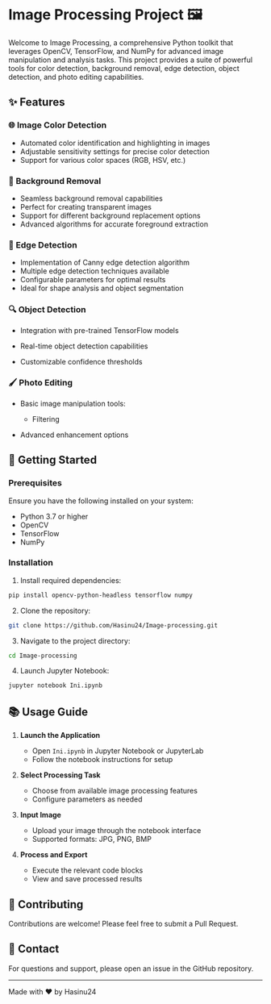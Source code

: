 # Image Processing Project 🖼️

Welcome to Image Processing, a comprehensive Python toolkit that leverages OpenCV, TensorFlow, and NumPy for advanced image manipulation and analysis tasks. This project provides a suite of powerful tools for color detection, background removal, edge detection, object detection, and photo editing capabilities.

## ✨ Features

### 🌐 Image Color Detection
- Automated color identification and highlighting in images
- Adjustable sensitivity settings for precise color detection
- Support for various color spaces (RGB, HSV, etc.)

### 🎨 Background Removal
- Seamless background removal capabilities
- Perfect for creating transparent images
- Support for different background replacement options
- Advanced algorithms for accurate foreground extraction

### 🔮 Edge Detection
- Implementation of Canny edge detection algorithm
- Multiple edge detection techniques available
- Configurable parameters for optimal results
- Ideal for shape analysis and object segmentation

### 🔍 Object Detection
- Integration with pre-trained TensorFlow models

- Real-time object detection capabilities
- Customizable confidence thresholds

### 🖌️ Photo Editing
- Basic image manipulation tools:
 
  - Filtering
- Advanced enhancement options


## 🚀 Getting Started

### Prerequisites

Ensure you have the following installed on your system:
- Python 3.7 or higher
- OpenCV
- TensorFlow
- NumPy

### Installation

1. Install required dependencies:
```bash
pip install opencv-python-headless tensorflow numpy
```

2. Clone the repository:
```bash
git clone https://github.com/Hasinu24/Image-processing.git
```

3. Navigate to the project directory:
```bash
cd Image-processing
```

4. Launch Jupyter Notebook:
```bash
jupyter notebook Ini.ipynb
```

## 📚 Usage Guide

1. **Launch the Application**
   - Open `Ini.ipynb` in Jupyter Notebook or JupyterLab
   - Follow the notebook instructions for setup

2. **Select Processing Task**
   - Choose from available image processing features
   - Configure parameters as needed

3. **Input Image**
   - Upload your image through the notebook interface
   - Supported formats: JPG, PNG, BMP

4. **Process and Export**
   - Execute the relevant code blocks
   - View and save processed results

## 🤝 Contributing

Contributions are welcome! Please feel free to submit a Pull Request.



## 📧 Contact

For questions and support, please open an issue in the GitHub repository.

---

Made with ❤️ by Hasinu24
